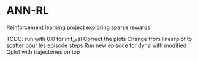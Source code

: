 # ANN-RL
Reinforcement learning project exploring sparse rewards

TODO: run with 0.0 for init_val
Correct the plots
Change from linearplot to scatter pour les episode steps
Run new episode for dyna with modified Qplot with trajectories on top